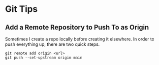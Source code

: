 # Git Tips

## Add a Remote Repository to Push To as Origin

Sometimes I create a repo locally before creating it elsewhere. In order to push everything up, there are two quick steps.
```
git remote add origin <url>
git push --set-upstream origin main
```

